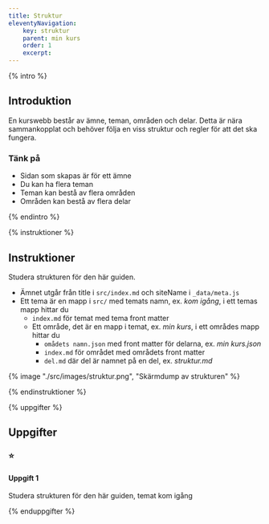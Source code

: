 ```yaml
---
title: Struktur
eleventyNavigation:
    key: struktur
    parent: min kurs
    order: 1
    excerpt: 
---
```

{% intro %}

## Introduktion

En kurswebb består av ämne, teman, områden och delar. Detta är nära sammankopplat och
behöver följa en viss struktur och regler för att det ska fungera.

### Tänk på
- Sidan som skapas är för ett ämne
- Du kan ha flera teman
- Teman kan bestå av flera områden
- Områden kan bestå av flera delar

{% endintro %}

{% instruktioner %}

## Instruktioner

Studera strukturen för den här guiden.

- Ämnet utgår från title i ```src/index.md``` och siteName i ```_data/meta.js```
- Ett tema är en mapp i ```src/``` med temats namn, ex. *kom igång*, i ett temas mapp hittar du
    - ```index.md``` för temat med tema front matter
    - Ett område, det är en mapp i temat, ex. *min kurs*, i ett områdes mapp hittar du
        - ```omådets namn.json``` med front matter för delarna, ex. *min kurs.json*
        - ```index.md``` för området med områdets front matter
        - ```del.md``` där del är namnet på en del, ex. *struktur.md*

{% image "./src/images/struktur.png", "Skärmdump av strukturen" %}

{% endinstruktioner %}

{% uppgifter %}

## Uppgifter
### ⭐
#### Uppgift 1

Studera strukturen för den här guiden, temat kom igång

{% enduppgifter %}